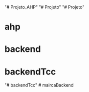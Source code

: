 "# Projeto_AHP" 
"# Projeto" 
"# Projeto" 
# ahp
# backend
# backendTcc
"# backendTcc" 
#   m a i r c a B a c k e n d  
 